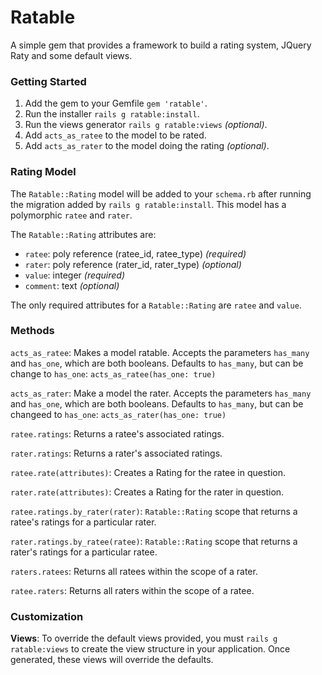 # Ratable

A simple gem that provides a framework to build a rating system, JQuery Raty and some default views.

### Getting Started

1. Add the gem to your Gemfile `gem 'ratable'`.
2. Run the installer `rails g ratable:install`.
3. Run the views generator `rails g ratable:views` *(optional)*.
4. Add `acts_as_ratee` to the model to be rated.
5. Add `acts_as_rater` to the model doing the rating *(optional)*.

### Rating Model

The `Ratable::Rating` model will be added to your `schema.rb` after running the migration added by `rails g ratable:install`. This model has a polymorphic `ratee` and `rater`.

The `Ratable::Rating` attributes are:

* `ratee`: poly reference (ratee_id, ratee_type) *(required)*
* `rater`: poly reference (rater_id, rater_type) *(optional)*
* `value`: integer *(required)*
* `comment`: text *(optional)*

The only required attributes for a `Ratable::Rating` are `ratee` and `value`.

### Methods

`acts_as_ratee`: Makes a model ratable. Accepts the parameters `has_many` and `has_one`, which are both booleans. Defaults to `has_many`, but can be change to `has_one`: `acts_as_ratee(has_one: true)`

`acts_as_rater`: Make a model the rater. Accepts the parameters `has_many` and `has_one`, which are both booleans. Defaults to `has_many`, but can be changeed to `has_one`: `acts_as_rater(has_one: true)`

`ratee.ratings`: Returns a ratee's associated ratings.

`rater.ratings`: Returns a rater's associated ratings.

`ratee.rate(attributes)`: Creates a Rating for the ratee in question.

`rater.rate(attributes)`: Creates a Rating for the rater in question.

`ratee.ratings.by_rater(rater)`: `Ratable::Rating` scope that returns a ratee's ratings for a particular rater.

`rater.ratings.by_ratee(ratee)`: `Ratable::Rating` scope that returns a rater's ratings for a particular ratee.

`raters.ratees`: Returns all ratees within the scope of a rater.

`ratee.raters`: Returns all raters within the scope of a ratee.


### Customization

**Views**: To override the default views provided, you must `rails g ratable:views` to create the view structure in your application. Once generated, these views will override the defaults.

<!--
**Models**: To keep everything as generic as possible, the current source for `ratees` and `raters` goes as follows:

``` ruby
module Ratable::Models::Rater
  def ratees
    ratings.collect { |rating| rating.ratee }
  end
end

module Ratable::Models::Ratee
  def raters
    ratings.collect { |rating| rating.rater }
  end
end
```

You can easily customize your models based off the polymorphic associations. For example, if you know that you have a `User` and `Admin` model, you can add:

`has_many :users, through: :ratings, source: :rater, source_type: 'User'`

`has_many :admins, through: :ratings, source: :rater, source_type: 'Admin'`

This will allow you to do the following:

`ratee.users`

`ratee.admins`

You might want to do this, because the `ratings.ratees` and `ratings.raters` loops through the collection to maintain polymorphism. If you do this for all your ratee models and rater models, you could then go ahead and override these methods as follows:

``` ruby
# config/initializers/ratable.rb
module Ratable
  module Models
    module Ratee
      def raters
        ratings.users + ratings.admins
      end
    end

    module Rater
      def ratees
        ratings.books + ratings.articles + ratings.journals
      end
    end
  end
end
```

This will give you extra performance, because it isn't looping through the ratings collection and building an array. Instead this will query for the specified models.
-->
